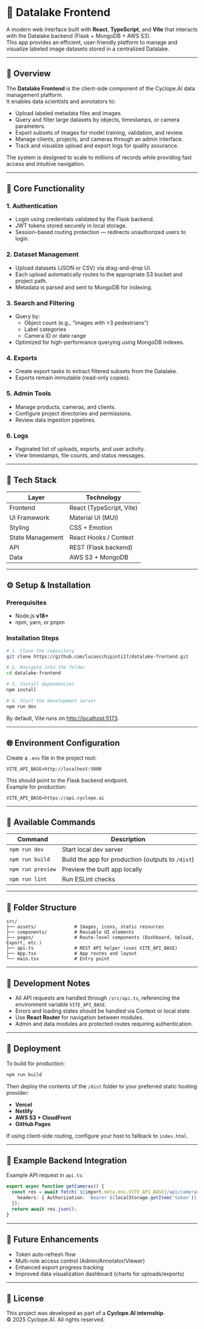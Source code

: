 # 🧠 Datalake Frontend

A modern web interface built with **React**, **TypeScript**, and **Vite** that interacts with the Datalake backend (Flask + MongoDB + AWS S3).  
This app provides an efficient, user-friendly platform to manage and visualize labeled image datasets stored in a centralized Datalake.

---

## 🚀 Overview

The **Datalake Frontend** is the client-side component of the Cyclope.AI data management platform.  
It enables data scientists and annotators to:
- Upload labeled metadata files and images.
- Query and filter large datasets by objects, timestamps, or camera parameters.
- Export subsets of images for model training, validation, and review.
- Manage clients, projects, and cameras through an admin interface.
- Track and visualize upload and export logs for quality assurance.

The system is designed to scale to millions of records while providing fast access and intuitive navigation.

---

## 🧩 Core Functionality

### 1. **Authentication**
- Login using credentials validated by the Flask backend.
- JWT tokens stored securely in local storage.
- Session-based routing protection — redirects unauthorized users to login.

### 2. **Dataset Management**
- Upload datasets (JSON or CSV) via drag-and-drop UI.
- Each upload automatically routes to the appropriate S3 bucket and project path.
- Metadata is parsed and sent to MongoDB for indexing.

### 3. **Search and Filtering**
- Query by:
  - Object count (e.g., “images with >3 pedestrians”)
  - Label categories
  - Camera ID or date range
- Optimized for high-performance querying using MongoDB indexes.

### 4. **Exports**
- Create export tasks to extract filtered subsets from the Datalake.
- Exports remain immutable (read-only copies).

### 5. **Admin Tools**
- Manage products, cameras, and clients.
- Configure project directories and permissions.
- Review data ingestion pipelines.

### 6. **Logs**
- Paginated list of uploads, exports, and user activity.
- View timestamps, file counts, and status messages.

---

## 🧱 Tech Stack

| Layer | Technology |
|-------|-------------|
| Frontend | React (TypeScript, Vite) |
| UI Framework | Material UI (MUI) |
| Styling | CSS + Emotion |
| State Management | React Hooks / Context |
| API | REST (Flask backend) |
| Data | AWS S3 + MongoDB |

---

## ⚙️ Setup & Installation

### Prerequisites
- Node.js **v18+**
- npm, yarn, or pnpm

### Installation Steps

```bash
# 1. Clone the repository
git clone https://github.com/lucaocchipinti17/datalake-frontend.git

# 2. Navigate into the folder
cd datalake-frontend

# 3. Install dependencies
npm install

# 4. Start the development server
npm run dev
```

By default, Vite runs on [http://localhost:5173](http://localhost:5173).

---

## 🌐 Environment Configuration

Create a `.env` file in the project root:

```
VITE_API_BASE=http://localhost:5000
```

This should point to the Flask backend endpoint.  
Example for production:
```
VITE_API_BASE=https://api.cyclope.ai
```

---

## 🧪 Available Commands

| Command | Description |
|----------|-------------|
| `npm run dev` | Start local dev server |
| `npm run build` | Build the app for production (outputs to `/dist`) |
| `npm run preview` | Preview the built app locally |
| `npm run lint` | Run ESLint checks |

---

## 🧭 Folder Structure

```
src/
├── assets/              # Images, icons, static resources
├── components/          # Reusable UI elements
├── pages/               # Route-level components (Dashboard, Upload, Export, etc.)
├── api.ts               # REST API helper (uses VITE_API_BASE)
├── App.tsx              # App routes and layout
└── main.tsx             # Entry point
```

---

## 🧰 Development Notes

- All API requests are handled through `/src/api.ts`, referencing the environment variable `VITE_API_BASE`.
- Errors and loading states should be handled via Context or local state.
- Use **React Router** for navigation between modules.
- Admin and data modules are protected routes requiring authentication.

---

## 🚀 Deployment

To build for production:

```bash
npm run build
```

Then deploy the contents of the `/dist` folder to your preferred static hosting provider:
- **Vercel**
- **Netlify**
- **AWS S3 + CloudFront**
- **GitHub Pages**

If using client-side routing, configure your host to fallback to `index.html`.

---

## 🧭 Example Backend Integration

Example API request in `api.ts`:
```ts
export async function getCameras() {
  const res = await fetch(`${import.meta.env.VITE_API_BASE}/api/cameras`, {
    headers: { Authorization: `Bearer ${localStorage.getItem('token')}` }
  });
  return await res.json();
}
```

---

## 🧭 Future Enhancements

- Token auto-refresh flow
- Multi-role access control (Admin/Annotator/Viewer)
- Enhanced export progress tracking
- Improved data visualization dashboard (charts for uploads/exports)

---

## 📄 License

This project was developed as part of a **Cyclope.AI internship**.  
© 2025 Cyclope.AI. All rights reserved.
